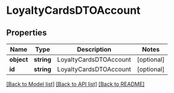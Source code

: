 # LoyaltyCardsDTOAccount

## Properties
Name | Type | Description | Notes
------------ | ------------- | ------------- | -------------
**object** | **string** | LoyaltyCardsDTOAccount | [optional] 
**id** | **string** | LoyaltyCardsDTOAccount | [optional] 

[[Back to Model list]](../README.md#documentation-for-models) [[Back to API list]](../README.md#documentation-for-api-endpoints) [[Back to README]](../README.md)


